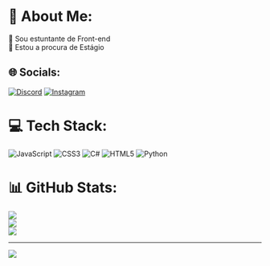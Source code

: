 # 💫 About Me:
🔭 Sou estuntante de Front-end<br>👯 Estou a procura de Estágio<br>


## 🌐 Socials:
[![Discord](https://img.shields.io/badge/Discord-%237289DA.svg?logo=discord&logoColor=white)](https://discord.gg/https://discord.gg/7sUK2btrWp) [![Instagram](https://img.shields.io/badge/Instagram-%23E4405F.svg?logo=Instagram&logoColor=white)](https://instagram.com/lucasrodrigues853) 

# 💻 Tech Stack:
![JavaScript](https://img.shields.io/badge/javascript-%23323330.svg?style=flat&logo=javascript&logoColor=%23F7DF1E) ![CSS3](https://img.shields.io/badge/css3-%231572B6.svg?style=flat&logo=css3&logoColor=white) ![C#](https://img.shields.io/badge/c%23-%23239120.svg?style=flat&logo=csharp&logoColor=white) ![HTML5](https://img.shields.io/badge/html5-%23E34F26.svg?style=flat&logo=html5&logoColor=white) ![Python](https://img.shields.io/badge/python-3670A0?style=flat&logo=python&logoColor=ffdd54)
# 📊 GitHub Stats:
![](https://github-readme-stats.vercel.app/api?username=Moscou45&theme=blue-green&hide_border=false&include_all_commits=false&count_private=false)<br/>
![](https://github-readme-streak-stats.herokuapp.com/?user=Moscou45&theme=blue-green&hide_border=false)<br/>
![](https://github-readme-stats.vercel.app/api/top-langs/?username=Moscou45&theme=blue-green&hide_border=false&include_all_commits=false&count_private=false&layout=compact)

---
[![](https://visitcount.itsvg.in/api?id=Moscou45&icon=0&color=1)](https://visitcount.itsvg.in)

<!-- Proudly created with GPRM ( https://gprm.itsvg.in ) -->
